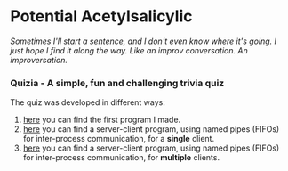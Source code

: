 # Potential Acetylsalicylic

*Sometimes I'll start a sentence, and I don't even know where it's going. I just hope I find it along the way. Like an improv conversation. An improversation.*

### Quizia - A simple, fun and challenging trivia quiz
The quiz was developed in different ways:
1. [here](base/README.md) you can find the first program I made.
2. [here](server-client-fifo/README.md) you can find a server-client program, using named pipes (FIFOs) for inter-process communication, for a **single** client.
3. [here](big-server-client-fifo/README.md) you can find a server-client program, using named pipes (FIFOs) for inter-process communication, for **multiple** clients.